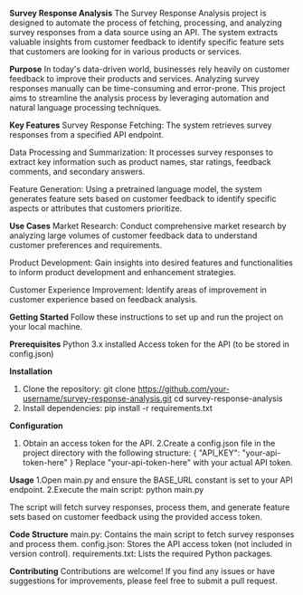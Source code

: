 **Survey Response Analysis**
The Survey Response Analysis project is designed to automate the process of fetching, processing, and analyzing survey responses from a data source using an API. The system extracts valuable insights from customer feedback to identify specific feature sets that customers are looking for in various products or services.

**Purpose**
In today's data-driven world, businesses rely heavily on customer feedback to improve their products and services. Analyzing survey responses manually can be time-consuming and error-prone. This project aims to streamline the analysis process by leveraging automation and natural language processing techniques.

**Key Features**
Survey Response Fetching: The system retrieves survey responses from a specified API endpoint.

Data Processing and Summarization: It processes survey responses to extract key information such as product names, star ratings, feedback comments, and secondary answers.

Feature Generation: Using a pretrained language model, the system generates feature sets based on customer feedback to identify specific aspects or attributes that customers prioritize.

**Use Cases**
Market Research: Conduct comprehensive market research by analyzing large volumes of customer feedback data to understand customer preferences and requirements.

Product Development: Gain insights into desired features and functionalities to inform product development and enhancement strategies.

Customer Experience Improvement: Identify areas of improvement in customer experience based on feedback analysis.

**Getting Started**
Follow these instructions to set up and run the project on your local machine.

**Prerequisites**
Python 3.x installed
Access token for the API (to be stored in config.json)

**Installation**
1. Clone the repository:
git clone https://github.com/your-username/survey-response-analysis.git
cd survey-response-analysis
2. Install dependencies:
pip install -r requirements.txt

**Configuration**
1. Obtain an access token for the API.
2.Create a config.json file in the project directory with the following structure:
{
  "API_KEY": "your-api-token-here"
}
Replace "your-api-token-here" with your actual API token.

**Usage**
1.Open main.py and ensure the BASE_URL constant is set to your API endpoint.
2.Execute the main script:
python main.py

The script will fetch survey responses, process them, and generate feature sets based on customer feedback using the provided access token.

**Code Structure**
main.py: Contains the main script to fetch survey responses and process them.
config.json: Stores the API access token (not included in version control).
requirements.txt: Lists the required Python packages.

**Contributing**
Contributions are welcome! If you find any issues or have suggestions for improvements, please feel free to submit a pull request.
